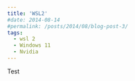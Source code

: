 ```yaml
---
title: 'WSL2'
#date: 2014-08-14
#permalink: /posts/2014/08/blog-post-3/
tags:
  - wsl 2
  - Windows 11
  - Nvidia
---
```


Test